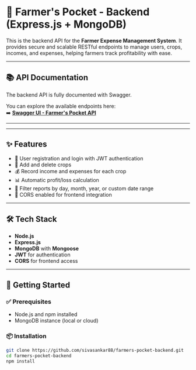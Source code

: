 # 🌾 Farmer's Pocket - Backend (Express.js + MongoDB)

This is the backend API for the **Farmer Expense Management System**. It provides secure and scalable RESTful endpoints to manage users, crops, incomes, and expenses, helping farmers track profitability with ease.

---

## 📚 API Documentation

The backend API is fully documented with Swagger.

You can explore the available endpoints here:  
➡️ **[Swagger UI - Farmer's Pocket API](https://farmesr-s-pocket-backend.onrender.com/api-docs/#/)**

---

---

## ✨ Features

- 🔐 User registration and login with JWT authentication
- 🌱 Add and delete crops
- 💰 Record income and expenses for each crop
- 📊 Automatic profit/loss calculation
- 📅 Filter reports by day, month, year, or custom date range
- 🔗 CORS enabled for frontend integration

---

## 🛠️ Tech Stack

- **Node.js**
- **Express.js**
- **MongoDB** with **Mongoose**
- **JWT** for authentication
- **CORS** for frontend access

---

## 🚀 Getting Started

### ✅ Prerequisites

- Node.js and npm installed
- MongoDB instance (local or cloud)

### 📦 Installation

```bash
git clone https://github.com/sivasankar88/farmers-pocket-backend.git
cd farmers-pocket-backend
npm install
```

